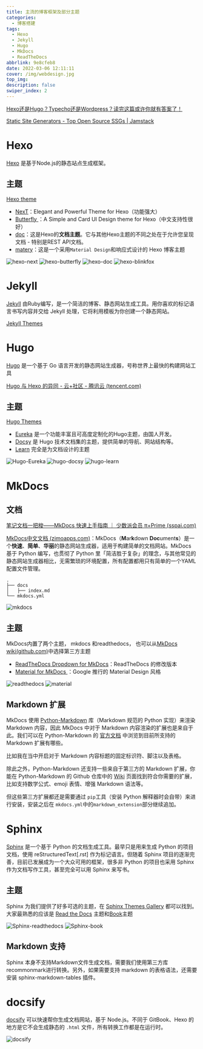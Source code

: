 ```yaml
---
title: 主流的博客框架及部分主题
categories: 
  - 博客搭建
tags:
  - Hexo
  - Jekyll
  - Hugo
  - MkDocs
  - ReadTheDocs
abbrlink: 9e8cfeb8
date: 2022-03-06 12:11:11
cover: /img/webdesign.jpg
top_img: 
description: false
swiper_index: 2
---
```


[Hexo还是Hugo？Typecho还是Wordpress？读完这篇或许你就有答案了！](https://blog.laoda.de/archives/blog-choosing)

[Static Site Generators - Top Open Source SSGs | Jamstack](https://jamstack.org/generators/)

# Hexo

[Hexo](https://hexo.io/zh-cn/) 是基于Node.js的静态站点生成框架。

## 主题

[Hexo theme](https://hexo.io/themes/)

- [NexT](https://theme-next.js.org/)：Elegant and Powerful Theme for Hexo（功能强大）
- [Butterfly ](https://butterfly.js.org/)：A Simple and Card UI Design theme for Hexo（中文支持性很好）
- [doc](https://zalando-incubator.github.io/hexo-theme-doc/)：这是Hexo的**文档主题**。它与其他Hexo主题的不同之处在于允许您呈现文档 - 特别是REST API文档。
- [matery](http://blinkfox.com/2018/09/28/qian-duan/hexo-bo-ke-zhu-ti-zhi-hexo-theme-matery-de-jie-shao/)：这是一个采用`Material Design`和响应式设计的 Hexo 博客主题

![hexo-next](https://warehouse-1310574346.cos.ap-shanghai.myqcloud.com/images/common/hexo-next.png)
![hexo-butterfly](https://warehouse-1310574346.cos.ap-shanghai.myqcloud.com/images/common/hexo-butterfly.png)
![hexo-doc](https://warehouse-1310574346.cos.ap-shanghai.myqcloud.com/images/common/hexo-doc.png)
![hexo-blinkfox](https://warehouse-1310574346.cos.ap-shanghai.myqcloud.com/images/common/matery-20181202-1.png)

# Jekyll

[Jekyll](https://www.jekyll.com.cn/) 由Ruby编写，是一个简洁的博客、静态网站生成工具。用你喜欢的标记语言书写内容并交给 Jekyll 处理，它将利用模板为你创建一个静态网站。

[Jekyll Themes](http://jekyllthemes.org/)


# Hugo

[Hugo](https://gohugo.io/) 是一个基于 Go 语言开发的静态网站生成器，号称世界上最快的构建网站工具

[Hugo 与 Hexo 的异同 - 云+社区 - 腾讯云 (tencent.com)](https://cloud.tencent.com/developer/article/1578634)

## 主题

[Hugo Themes](https://themes.gohugo.io/)

- [Eureka](https://www.wangchucheng.com/zh/docs/hugo-eureka/) 是一个功能丰富且可高度定制化的Hugo主题，由国人开发。
- [Docsy](https://www.docsy.dev/) 是 Hugo 技术文档集的主题，提供简单的导航、网站结构等。
- [Learn](https://learn.netlify.app/en/) 完全是为文档设计的主题

![Hugo-Eureka](https://warehouse-1310574346.cos.ap-shanghai.myqcloud.com/images/common/Hugo-Eureka.png)
![hugo-docsy](https://warehouse-1310574346.cos.ap-shanghai.myqcloud.com/images/common/hugo-docsy.png)
![hugo-learn](https://warehouse-1310574346.cos.ap-shanghai.myqcloud.com/images/common/hugo-learn.png)

# MkDocs

## 文档

[笔记文档一把梭——MkDocs 快速上手指南 ｜ 少数派会员 π+Prime (sspai.com)](https://sspai.com/prime/story/mkdocs-primer)

[MkDocs中文文档 (zimoapps.com)](https://mkdocs.zimoapps.com/)：MkDocs（**M**ar**k**down **Doc**ument**s**）是一个**快速**、**简单**、**华丽**的静态网站生成器，适用于构建简单的文档网站。MkDocs 基于 Python 编写，也贯彻了 Python 里「简洁胜于复杂」的理念，与其他常见的静态网站生成器相比，无需繁琐的环境配置，所有配置都用只有简单的一个YAML配置文件管理。

```
.
├── docs
│   ├── index.md
└── mkdocs.yml
```

![mkdocs](https://warehouse-1310574346.cos.ap-shanghai.myqcloud.com/images/common/mkdocs.png)

## 主题

MkDocs内置了两个主题， mkdocs 和readthedocs， 也可以从[MkDocs wiki(github.com)](https://github.com/mkdocs/mkdocs/wiki/MkDocs-Themes)中选择第三方主题

- [ReadTheDocs Dropdown for MkDocs](https://github.com/cjsheets/mkdocs-rtd-dropdown)：ReadTheDocs 的修改版本
- [Material for MkDocs ](https://squidfunk.github.io/mkdocs-material/)：Google 推行的 Material Design 风格

![readthedocs](https://warehouse-1310574346.cos.ap-shanghai.myqcloud.com/images/common/mkdocs-readthedocs.png)
![material](https://warehouse-1310574346.cos.ap-shanghai.myqcloud.com/images/common/mkdocs-material.jpg)

## Markdown 扩展

MkDocs 使用 [Python-Markdown](https://github.com/Python-Markdown/markdown) 库（Markdown 规范的 Python 实现）来渲染 Markdown 内容，因此 MkDocs 中对于 Markdown 内容渲染的扩展也是来自于此。我们可以在 Python-Markdown 的 [官方文档](https://python-markdown.github.io/extensions/) 中浏览到目前所支持的 Markdown 扩展有哪些。

比如我在当中开启对于 Markdown 内容标题的固定标识符、脚注以及表格。

除此之外，Python-Markdown 还支持一些来自于第三方的 Markdown 扩展，你能在 Python-Markdown 的 Github 仓库中的 [Wiki](https://github.com/Python-Markdown/markdown/wiki/Third-Party-Extensions) 页面找到符合你需要的扩展，比如支持数学公式、emoji 表情、增强 Markdown 语法等。

但这些第三方扩展都还是需要通过 `pip`工具（安装 Python 解释器时会自带）来进行安装，安装之后在 `mkdocs.yml`中的`markdown_extension`部分继续追加。

# Sphinx

[Sphinx](https://www.sphinx.org.cn/) 是一个基于 Python 的文档生成工具。最早只是用来生成 Python 的项目文档，使用 reStructuredText[.rst] 作为标记语言。但随着 Sphinx 项目的逐渐完善，目前已发展成为一个大众可用的框架，很多非 Python 的项目也采用 Sphinx 作为文档写作工具，甚至完全可以用 Sphinx 来写书。

## 主题

Sphinx 为我们提供了好多可选的主题，在 [Sphinx Themes Gallery](https://sphinx-themes.org/#theme-sphinx-rtd-theme) 都可以找到。大家最熟悉的应该是 [Read the Docs](https://sphinx-themes.org/#theme-sphinx-rtd-theme) 主题和[Book](https://sphinx-themes.org/#theme-sphinx-book-theme)主题

![Sphinx-readthedocs](https://warehouse-1310574346.cos.ap-shanghai.myqcloud.com/images/common/Sphinx-readthedocs.png)
![Sphinx-book](https://warehouse-1310574346.cos.ap-shanghai.myqcloud.com/images/common/Sphinx-book.png)

## Markdown 支持

Sphinx 本身不支持Markdown文件生成文档，需要我们使用第三方库recommonmark进行转换。另外，如果需要支持 markdown 的表格语法，还需要安装 sphinx-markdown-tables 插件。

# docsify

[docsify](https://docsify.js.org/#/zh-cn/) 可以快速帮你生成文档网站，基于 Node.js。不同于 GitBook、Hexo 的地方是它不会生成静态的 `.html` 文件，所有转换工作都是在运行时。

![docsify](https://warehouse-1310574346.cos.ap-shanghai.myqcloud.com/images/common/docsify.png)